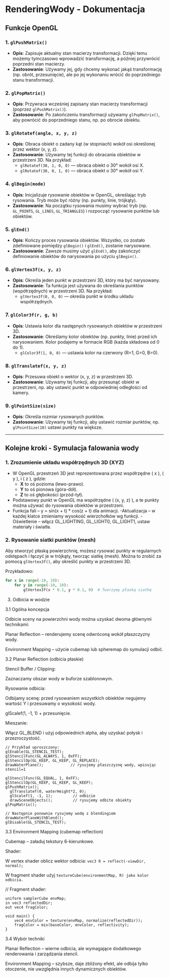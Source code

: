 # RenderingWody - Dokumentacja

## Funkcje OpenGL

### 1. `glPushMatrix()`
- **Opis**: Zapisuje aktualny stan macierzy transformacji. Dzięki temu możemy tymczasowo wprowadzić transformację, a później przywrócić poprzedni stan macierzy.
- **Zastosowanie**: Używamy jej, gdy chcemy wykonać jakąś transformację (np. obrót, przesunięcie), ale po jej wykonaniu wrócić do poprzedniego stanu transformacji.

### 2. `glPopMatrix()`
- **Opis**: Przywraca wcześniej zapisany stan macierzy transformacji (poprzez `glPushMatrix()`).
- **Zastosowanie**: Po zakończeniu transformacji używamy `glPopMatrix()`, aby powrócić do poprzedniego stanu, np. po obrocie obiektu.

### 3. `glRotatef(angle, x, y, z)`
- **Opis**: Obraca obiekt o zadany kąt (w stopniach) wokół osi określonej przez wektor (x, y, z).
- **Zastosowanie**: Używamy tej funkcji do obracania obiektów w przestrzeni 3D. Na przykład:
  - `glRotatef(30, 1, 0, 0)` — obraca obiekt o 30° wokół osi X.
  - `glRotatef(30, 0, 1, 0)` — obraca obiekt o 30° wokół osi Y.

### 4. `glBegin(mode)`
- **Opis**: Inicjalizuje rysowanie obiektów w OpenGL, określając tryb rysowania. Tryb może być różny (np. punkty, linie, trójkąty).
- **Zastosowanie**: Na początku rysowania musimy wybrać tryb (np. `GL_POINTS`, `GL_LINES`, `GL_TRIANGLES`) i rozpocząć rysowanie punktów lub obiektów.

### 5. `glEnd()`
- **Opis**: Kończy proces rysowania obiektów. Wszystko, co zostało zdefiniowane pomiędzy `glBegin()` i `glEnd()`, zostanie narysowane.
- **Zastosowanie**: Zawsze musimy użyć `glEnd()`, aby zakończyć definiowanie obiektów do narysowania po użyciu `glBegin()`.

### 6. `glVertex3f(x, y, z)`
- **Opis**: Określa jeden punkt w przestrzeni 3D, który ma być narysowany.
- **Zastosowanie**: Ta funkcja jest używana do określania punktów (współrzędnych) w przestrzeni 3D. Na przykład:
  - `glVertex3f(0, 0, 0)` — określa punkt w środku układu współrzędnych.

### 7. `glColor3f(r, g, b)`
- **Opis**: Ustawia kolor dla następnych rysowanych obiektów w przestrzeni 3D.
- **Zastosowanie**: Określamy kolor obiektów (np. punkty, linie) przed ich narysowaniem. Kolor podajemy w formacie RGB (każda składowa od 0 do 1).
  - `glColor3f(1, 0, 0)` — ustawia kolor na czerwony (R=1, G=0, B=0).

### 8. `glTranslatef(x, y, z)`
- **Opis**: Przesuwa obiekt o wektor (x, y, z) w przestrzeni 3D.
- **Zastosowanie**: Używamy tej funkcji, aby przesunąć obiekt w przestrzeni, np. aby ustawić punkt w odpowiedniej odległości od kamery.

### 9. `glPointSize(size)`
- **Opis**: Określa rozmiar rysowanych punktów.
- **Zastosowanie**: Używamy tej funkcji, aby ustawić rozmiar punktów, np. `glPointSize(10)` ustawi punkty na większe.

---

## Kolejne kroki - Symulacja falowania wody

### 1. Zrozumienie układu współrzędnych 3D (XYZ)
- W OpenGL przestrzeń 3D jest reprezentowana przez współrzędne \( x \), \( y \), i \( z \), gdzie:
  - **X** to oś pozioma (lewo-prawo).
  - **Y** to oś pionowa (góra-dół).
  - **Z** to oś głębokości (przód-tył).
- Podstawowy punkt w OpenGL ma współrzędne \( (x, y, z) \), a te punkty można używać do rysowania obiektów w przestrzeni.
- Funkcja fali – y = sin(x + t) * cos(z + t) dla animacji.
-Aktualizacja – w każdej klatce zmieniamy wysokość wierzchołków wg funkcji.
-Oświetlenie – włącz GL_LIGHTING, GL_LIGHT0, GL_LIGHT1, ustaw materiały i światła.

### 2. Rysowanie siatki punktów (mesh)
Aby stworzyć płaską powierzchnię, możesz rysować punkty w regularnych odstępach i łączyć je w trójkąty, tworząc siatkę (mesh). Można to zrobić za pomocą `glVertex3f()`, aby określić punkty w przestrzeni 3D.

Przykładowo:
```python
for x in range(-10, 10):
    for y in range(-10, 10):
        glVertex3f(x * 0.1, y * 0.1, 0)  # Tworzymy płaską siatkę
```
3. Odbicia w wodzie

3.1 Ogólna koncepcja

Odbicie sceny na powierzchni wody można uzyskać dwoma głównymi technikami:

Planar Reflection – renderujemy scenę odwróconą wokół płaszczyzny wody.

Environment Mapping – użycie cubemap lub spheremap do symulacji odbić.

3.2 Planar Reflection (odbicia płaskie)

Stencil Buffer / Clipping:

Zaznaczamy obszar wody w buforze szablonowym.

Rysowanie odbicia:

Odbijamy scenę: przed rysowaniem wszystkich obiektów negujemy wartość Y i przesuwamy o wysokość wody.

glScalef(1, -1, 1) + przesunięcie.

Mieszanie:

Włącz GL_BLEND i użyj odpowiednich alpha, aby uzyskać połysk i przezroczystość.
```
// Przykład uproszczony:
glEnable(GL_STENCIL_TEST);
glStencilFunc(GL_ALWAYS, 1, 0xFF);
glStencilOp(GL_KEEP, GL_KEEP, GL_REPLACE);
drawWaterPlane();            // rysujemy płaszczyznę wody, wpisując stencil=1

glStencilFunc(GL_EQUAL, 1, 0xFF);
glStencilOp(GL_KEEP, GL_KEEP, GL_KEEP);
glPushMatrix();
  glTranslatef(0, waterHeight*2, 0);
  glScalef(1, -1, 1);         // odbicie
  drawSceneObjects();         // rysujemy odbite obiekty
glPopMatrix();

// Następnie ponownie rysujemy wodę z blendingiem
drawWaterPlaneWithBlend();
glDisable(GL_STENCIL_TEST);
```
3.3 Environment Mapping (cubemap reflection)

Cubemap – załaduj tekstury 6-kierunkowe.

Shader:

W vertex shader oblicz wektor odbicia: `vec3 R = reflect(-viewDir, normal);`

W fragment shader użyj `textureCube(environmentMap, R) jako kolor odbicia.`

// Fragment shader:
```
uniform samplerCube envMap;
in vec3 reflectedDir;
out vec4 fragColor;

void main() {
    vec4 envColor = texture(envMap, normalize(reflectedDir));
    fragColor = mix(baseColor, envColor, reflectivity);
}
```
3.4 Wybór techniki

Planar Reflection – wierne odbicia, ale wymagające dodatkowego renderowania i zarządzania stencil.

Environment Mapping – szybsze, daje zbliżony efekt, ale odbija tylko otoczenie, nie uwzględnia innych dynamicznych obiektów.


